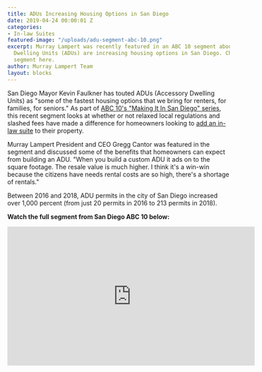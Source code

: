 ```yaml
---
title: ADUs Increasing Housing Options in San Diego
date: 2019-04-24 00:00:01 Z
categories:
- In-law Suites
featured-image: "/uploads/adu-segment-abc-10.png"
excerpt: Murray Lampert was recently featured in an ABC 10 segment about how Accessory
  Dwelling Units (ADUs) are increasing housing options in San Diego. Check out the
  segment here.
author: Murray Lampert Team
layout: blocks
---
```


San Diego Mayor Kevin Faulkner has touted ADUs (Accessory Dwelling Units) as "some of the fastest housing options that we bring for renters, for families, for seniors." As part of [ABC 10's "Making It In San Diego" series](https://www.10news.com/news/making-it-in-san-diego/making-it-in-san-diego-granny-flat-permits-soar), this recent segment looks at whether or not relaxed local regulations and slashed fees have made a difference for homeowners looking to [add an in-law suite](/san-diego-in-law-suites) to their property.

Murray Lampert President and CEO Gregg Cantor was featured in the segment and discussed some of the benefits that homeowners can expect from building an ADU. "When you build a custom ADU it ads on to the square footage. The resale value is much higher. I think it's a win-win because the citizens have needs rental costs are so high, there's a shortage of rentals."

Between 2016 and 2018, ADU permits in the city of San Diego increased over 1,000 percent (from just 20 permits in 2016 to 213 permits in 2018).

**Watch the full segment from San Diego ABC 10 below:**

<div class="flex-video">
  <iframe width="560" height="315" src="https://www.youtube.com/embed/ghhPhEmTEgQ?rel=0&amp;showinfo=0" frameborder="0" allowfullscreen></iframe>
</div>
